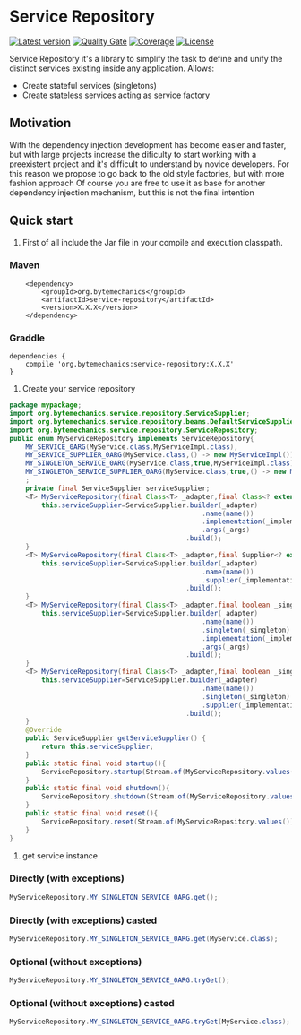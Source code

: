 # Service Repository
[![Latest version](https://maven-badges.herokuapp.com/maven-central/org.bytemechanics/service-repository/badge.svg)](https://maven-badges.herokuapp.com/maven-central/org.bytemechanics/service-repository/badge.svg)
[![Quality Gate](https://sonarcloud.io/api/project_badges/measure?project=org.bytemechanics%3Aservice-repository)](https://sonarcloud.io/dashboard/index/org.bytemechanics%3Aservice-repository)
[![Coverage](https://sonarcloud.io/api/project_badges/measure?project=org.bytemechanics%3Aservice-repository&metric=coverage)](https://sonarcloud.io/dashboard/index/org.bytemechanics%3Aservice-repository)
[![License](https://img.shields.io/badge/License-Apache%202.0-blue.svg)](https://opensource.org/licenses/Apache-2.0)

Service Repository it's a library to simplify the task to define and unify the distinct services existing inside any application.
Allows:
* Create stateful services (singletons)
* Create stateless services acting as service factory 

## Motivation
With the dependency injection development has become easier and faster, but with large projects increase the dificulty to start working with a preexistent project and it's difficult to understand by novice developers. For this reason we propose to go back to the old style factories, but with more fashion approach
Of course you are free to use it as base for another dependency injection mechanism, but this is not the final intention

## Quick start
1. First of all include the Jar file in your compile and execution classpath.
### Maven
```Maven
	<dependency>
		<groupId>org.bytemechanics</groupId>
		<artifactId>service-repository</artifactId>
		<version>X.X.X</version>
	</dependency>
```
### Graddle
```Gradle
dependencies {
    compile 'org.bytemechanics:service-repository:X.X.X'
}
```
1. Create your service repository
```Java
package mypackage;
import org.bytemechanics.service.repository.ServiceSupplier;
import org.bytemechanics.service.repository.beans.DefaultServiceSupplier;
import org.bytemechanics.service.repository.ServiceRepository;
public enum MyServiceRepository implements ServiceRepository{
	MY_SERVICE_0ARG(MyService.class,MyServiceImpl.class),
	MY_SERVICE_SUPPLIER_0ARG(MyService.class,() -> new MyServiceImpl()),
	MY_SINGLETON_SERVICE_0ARG(MyService.class,true,MyServiceImpl.class),
	MY_SINGLETON_SERVICE_SUPPLIER_0ARG(MyService.class,true,() -> new MyServiceImpl()),
	;	
	private final ServiceSupplier serviceSupplier;	
	<T> MyServiceRepository(final Class<T> _adapter,final Class<? extends T> _implementation,final Object... _args){
		this.serviceSupplier=ServiceSupplier.builder(_adapter)
												.name(name())
												.implementation(_implementation)
												.args(_args)
											.build();
	}
	<T> MyServiceRepository(final Class<T> _adapter,final Supplier<? extends T> _implementationSupplier){
		this.serviceSupplier=ServiceSupplier.builder(_adapter)
												.name(name())
												.supplier(_implementationSupplier)
											.build();
	}
	<T> MyServiceRepository(final Class<T> _adapter,final boolean _singleton,final Class<? extends T> _implementation,final Object... _args){
		this.serviceSupplier=ServiceSupplier.builder(_adapter)
												.name(name())
												.singleton(_singleton)
												.implementation(_implementation)
												.args(_args)
											.build();
	}
	<T> MyServiceRepository(final Class<T> _adapter,final boolean _singleton,final Supplier<? extends T> _implementationSupplier){
		this.serviceSupplier=ServiceSupplier.builder(_adapter)
												.name(name())
												.singleton(_singleton)
												.supplier(_implementationSupplier)
											.build();
	}
	@Override
	public ServiceSupplier getServiceSupplier() {
		return this.serviceSupplier;
	}
	public static final void startup(){
		ServiceRepository.startup(Stream.of(MyServiceRepository.values()));
	}
	public static final void shutdown(){
		ServiceRepository.shutdown(Stream.of(MyServiceRepository.values()));
	}
	public static final void reset(){
		ServiceRepository.reset(Stream.of(MyServiceRepository.values()));
	}
}
```
1. get service instance
### Directly (with exceptions)
```Java
MyServiceRepository.MY_SINGLETON_SERVICE_0ARG.get();
```
### Directly (with exceptions) casted
```Java
MyServiceRepository.MY_SINGLETON_SERVICE_0ARG.get(MyService.class);
```
### Optional (without exceptions)
```Java
MyServiceRepository.MY_SINGLETON_SERVICE_0ARG.tryGet();
```
### Optional (without exceptions) casted
```Java
MyServiceRepository.MY_SINGLETON_SERVICE_0ARG.tryGet(MyService.class);
```
